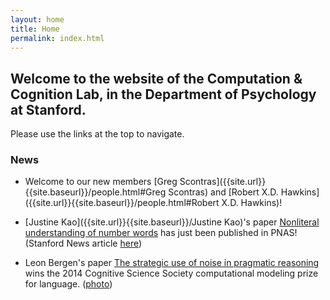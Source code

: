 ```yaml
---
layout: home
title: Home
permalink: index.html
---
```


## Welcome to the website of the Computation & Cognition Lab, in the Department of Psychology at Stanford.

Please use the links at the top to navigate.

### News

* Welcome to our new members [Greg Scontras]({{site.url}}{{site.baseurl}}/people.html#Greg Scontras) and [Robert X.D. Hawkins]({{site.url}}{{site.baseurl}}/people.html#Robert X.D. Hawkins)!

* [Justine Kao]({{site.url}}{{site.baseurl}}/Justine Kao)'s paper [Nonliteral understanding of number words](//cocolab.stanford.edu/papers/PNAS-2014-KaoEtAl.pdf) has just been published in PNAS! (Stanford News article [here](//news.stanford.edu/news/2014/august/language-figurative-goodman-080614.html))

* Leon Bergen's paper [The strategic use of noise in pragmatic reasoning](//web.mit.edu/bergen/www/papers/BergenGoodman2014.pdf) wins the 2014 Cognitive Science Society computational modeling prize for language. ([photo](https://cogsciconference.shutterfly.com/11))
